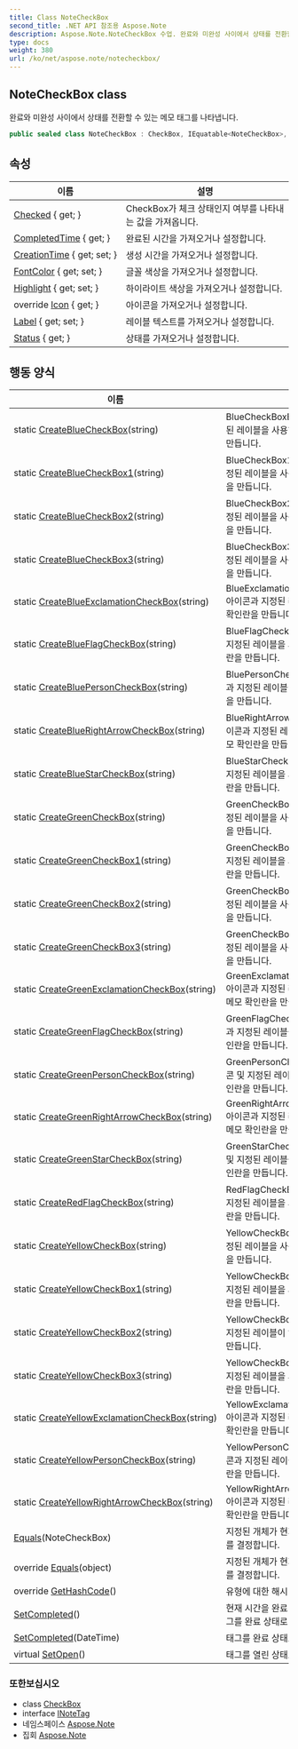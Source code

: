 ```yaml
---
title: Class NoteCheckBox
second_title: .NET API 참조용 Aspose.Note
description: Aspose.Note.NoteCheckBox 수업. 완료와 미완성 사이에서 상태를 전환할 수 있는 메모 태그를 나타냅니다.
type: docs
weight: 380
url: /ko/net/aspose.note/notecheckbox/
---
```

## NoteCheckBox class

완료와 미완성 사이에서 상태를 전환할 수 있는 메모 태그를 나타냅니다.

```csharp
public sealed class NoteCheckBox : CheckBox, IEquatable<NoteCheckBox>, INoteTag
```

## 속성

| 이름 | 설명 |
| --- | --- |
| [Checked](../../aspose.note/checkbox/checked/) { get; } | CheckBox가 체크 상태인지 여부를 나타내는 값을 가져옵니다. |
| [CompletedTime](../../aspose.note/checkbox/completedtime/) { get; } | 완료된 시간을 가져오거나 설정합니다. |
| [CreationTime](../../aspose.note/checkbox/creationtime/) { get; set; } | 생성 시간을 가져오거나 설정합니다. |
| [FontColor](../../aspose.note/notecheckbox/fontcolor/) { get; set; } | 글꼴 색상을 가져오거나 설정합니다. |
| [Highlight](../../aspose.note/notecheckbox/highlight/) { get; set; } | 하이라이트 색상을 가져오거나 설정합니다. |
| override [Icon](../../aspose.note/notecheckbox/icon/) { get; } | 아이콘을 가져오거나 설정합니다. |
| [Label](../../aspose.note/notecheckbox/label/) { get; set; } | 레이블 텍스트를 가져오거나 설정합니다. |
| [Status](../../aspose.note/checkbox/status/) { get; } | 상태를 가져오거나 설정합니다. |

## 행동 양식

| 이름 | 설명 |
| --- | --- |
| static [CreateBlueCheckBox](../../aspose.note/notecheckbox/createbluecheckbox/)(string) | BlueCheckBoxEmpty 아이콘과 지정된 레이블을 사용하여 새 메모 확인란을 만듭니다. |
| static [CreateBlueCheckBox1](../../aspose.note/notecheckbox/createbluecheckbox1/)(string) | BlueCheckBox1Empty 아이콘과 지정된 레이블을 사용하여 새 메모 확인란을 만듭니다. |
| static [CreateBlueCheckBox2](../../aspose.note/notecheckbox/createbluecheckbox2/)(string) | BlueCheckBox2Empty 아이콘과 지정된 레이블을 사용하여 새 메모 확인란을 만듭니다. |
| static [CreateBlueCheckBox3](../../aspose.note/notecheckbox/createbluecheckbox3/)(string) | BlueCheckBox3Empty 아이콘과 지정된 레이블을 사용하여 새 메모 확인란을 만듭니다. |
| static [CreateBlueExclamationCheckBox](../../aspose.note/notecheckbox/createblueexclamationcheckbox/)(string) | BlueExclamationCheckBoxEmpty 아이콘과 지정된 레이블이 있는 새 메모 확인란을 만듭니다. |
| static [CreateBlueFlagCheckBox](../../aspose.note/notecheckbox/createblueflagcheckbox/)(string) | BlueFlagCheckBoxEmpty 아이콘과 지정된 레이블을 사용하여 새 메모 확인란을 만듭니다. |
| static [CreateBluePersonCheckBox](../../aspose.note/notecheckbox/createbluepersoncheckbox/)(string) | BluePersonCheckBoxEmpty 아이콘과 지정된 레이블이 있는 새 메모 확인란을 만듭니다. |
| static [CreateBlueRightArrowCheckBox](../../aspose.note/notecheckbox/createbluerightarrowcheckbox/)(string) | BlueRightArrowCheckBoxEmpty 아이콘과 지정된 레이블을 사용하여 새 메모 확인란을 만듭니다. |
| static [CreateBlueStarCheckBox](../../aspose.note/notecheckbox/createbluestarcheckbox/)(string) | BlueStarCheckBoxEmpty 아이콘과 지정된 레이블을 사용하여 새 메모 확인란을 만듭니다. |
| static [CreateGreenCheckBox](../../aspose.note/notecheckbox/creategreencheckbox/)(string) | GreenCheckBoxEmpty 아이콘과 지정된 레이블을 사용하여 새 메모 확인란을 만듭니다. |
| static [CreateGreenCheckBox1](../../aspose.note/notecheckbox/creategreencheckbox1/)(string) | GreenCheckBox1Empty 아이콘 및 지정된 레이블을 사용하여 새 메모 확인란을 만듭니다. |
| static [CreateGreenCheckBox2](../../aspose.note/notecheckbox/creategreencheckbox2/)(string) | GreenCheckBox2Empty 아이콘과 지정된 레이블을 사용하여 새 메모 확인란을 만듭니다. |
| static [CreateGreenCheckBox3](../../aspose.note/notecheckbox/creategreencheckbox3/)(string) | GreenCheckBox3Empty 아이콘과 지정된 레이블을 사용하여 새 메모 확인란을 만듭니다. |
| static [CreateGreenExclamationCheckBox](../../aspose.note/notecheckbox/creategreenexclamationcheckbox/)(string) | GreenExclamationCheckBoxEmpty 아이콘과 지정된 레이블을 사용하여 새 메모 확인란을 만듭니다. |
| static [CreateGreenFlagCheckBox](../../aspose.note/notecheckbox/creategreenflagcheckbox/)(string) | GreenFlagCheckBoxEmpty 아이콘과 지정된 레이블을 사용하여 새 메모 확인란을 만듭니다. |
| static [CreateGreenPersonCheckBox](../../aspose.note/notecheckbox/creategreenpersoncheckbox/)(string) | GreenPersonCheckBoxEmpty 아이콘 및 지정된 레이블이 있는 새 메모 확인란을 만듭니다. |
| static [CreateGreenRightArrowCheckBox](../../aspose.note/notecheckbox/creategreenrightarrowcheckbox/)(string) | GreenRightArrowCheckBoxEmpty 아이콘과 지정된 레이블을 사용하여 새 메모 확인란을 만듭니다. |
| static [CreateGreenStarCheckBox](../../aspose.note/notecheckbox/creategreenstarcheckbox/)(string) | GreenStarCheckBoxEmpty 아이콘 및 지정된 레이블을 사용하여 새 메모 확인란을 만듭니다. |
| static [CreateRedFlagCheckBox](../../aspose.note/notecheckbox/createredflagcheckbox/)(string) | RedFlagCheckBoxEmpty 아이콘과 지정된 레이블을 사용하여 새 메모 확인란을 만듭니다. |
| static [CreateYellowCheckBox](../../aspose.note/notecheckbox/createyellowcheckbox/)(string) | YellowCheckBoxEmpty 아이콘과 지정된 레이블을 사용하여 새 메모 확인란을 만듭니다. |
| static [CreateYellowCheckBox1](../../aspose.note/notecheckbox/createyellowcheckbox1/)(string) | YellowCheckBox1Empty 아이콘과 지정된 레이블을 사용하여 새 메모 확인란을 만듭니다. |
| static [CreateYellowCheckBox2](../../aspose.note/notecheckbox/createyellowcheckbox2/)(string) | YellowCheckBox2Empty 아이콘과 지정된 레이블이 있는 새 메모 확인란을 만듭니다. |
| static [CreateYellowCheckBox3](../../aspose.note/notecheckbox/createyellowcheckbox3/)(string) | YellowCheckBox3Empty 아이콘 및 지정된 레이블을 사용하여 새 메모 확인란을 만듭니다. |
| static [CreateYellowExclamationCheckBox](../../aspose.note/notecheckbox/createyellowexclamationcheckbox/)(string) | YellowExclamationCheckBoxEmpty 아이콘과 지정된 레이블이 있는 새 메모 확인란을 만듭니다. |
| static [CreateYellowPersonCheckBox](../../aspose.note/notecheckbox/createyellowpersoncheckbox/)(string) | YellowPersonCheckBoxEmpty 아이콘과 지정된 레이블이 있는 새 메모 확인란을 만듭니다. |
| static [CreateYellowRightArrowCheckBox](../../aspose.note/notecheckbox/createyellowrightarrowcheckbox/)(string) | YellowRightArrowCheckBoxEmpty 아이콘과 지정된 레이블이 있는 새 메모 확인란을 만듭니다. |
| [Equals](../../aspose.note/notecheckbox/equals/#equals)(NoteCheckBox) | 지정된 개체가 현재 개체와 같은지 여부를 결정합니다. |
| override [Equals](../../aspose.note/notecheckbox/equals/#equals_1)(object) | 지정된 개체가 현재 개체와 같은지 여부를 결정합니다. |
| override [GetHashCode](../../aspose.note/notecheckbox/gethashcode/)() | 유형에 대한 해시 함수 역할을 합니다. |
| [SetCompleted](../../aspose.note/checkbox/setcompleted/)() | 현재 시간을 완료 시간으로 사용하여 태그를 완료 상태로 설정합니다. |
| [SetCompleted](../../aspose.note/checkbox/setcompleted/)(DateTime) | 태그를 완료 상태로 설정합니다. |
| virtual [SetOpen](../../aspose.note/checkbox/setopen/)() | 태그를 열린 상태로 설정합니다. |

### 또한보십시오

* class [CheckBox](../checkbox/)
* interface [INoteTag](../inotetag/)
* 네임스페이스 [Aspose.Note](../../aspose.note/)
* 집회 [Aspose.Note](../../)


